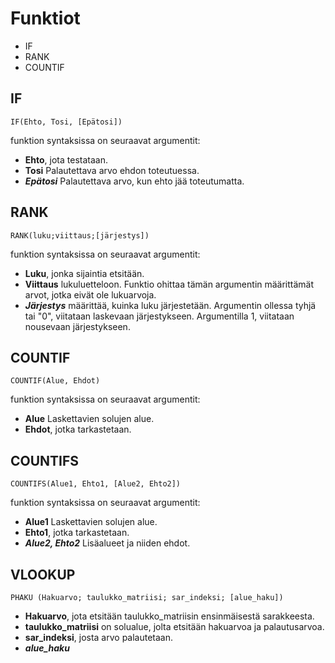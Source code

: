 # Funktiot

- IF
- RANK
- COUNTIF


## IF

`IF(Ehto, Tosi, [Epätosi])`

funktion syntaksissa on seuraavat argumentit:
- **Ehto**, jota testataan.
- **Tosi** Palautettava arvo ehdon toteutuessa.
- ***Epätosi*** Palautettava arvo, kun ehto jää toteutumatta.

## RANK

`RANK(luku;viittaus;[järjestys])`

funktion syntaksissa on seuraavat argumentit:
- **Luku**, jonka sijaintia etsitään.
- **Viittaus** lukuluetteloon. Funktio ohittaa tämän argumentin määrittämät arvot, jotka eivät ole lukuarvoja.
- ***Järjestys*** määrittää, kuinka luku järjestetään. Argumentin ollessa tyhjä tai "0", viitataan laskevaan järjestykseen. Argumentilla 1, viitataan nousevaan järjestykseen.

## COUNTIF

`COUNTIF(Alue, Ehdot)`

funktion syntaksissa on seuraavat argumentit:
- **Alue** Laskettavien solujen alue.
- **Ehdot**, jotka tarkastetaan.

## COUNTIFS

`COUNTIFS(Alue1, Ehto1, [Alue2, Ehto2])`

funktion syntaksissa on seuraavat argumentit:
- **Alue1** Laskettavien solujen alue.
- **Ehto1**, jotka tarkastetaan.
- ***Alue2, Ehto2***  Lisäalueet ja niiden ehdot.

## VLOOKUP

`PHAKU (Hakuarvo; taulukko_matriisi; sar_indeksi; [alue_haku])`

- **Hakuarvo**, jota etsitään taulukko_matriisin ensinmäisestä sarakkeesta.
- **taulukko_matriisi** on solualue, jolta etsitään hakuarvoa ja palautusarvoa.
- **sar_indeksi**, josta arvo palautetaan.
- ***alue_haku***

